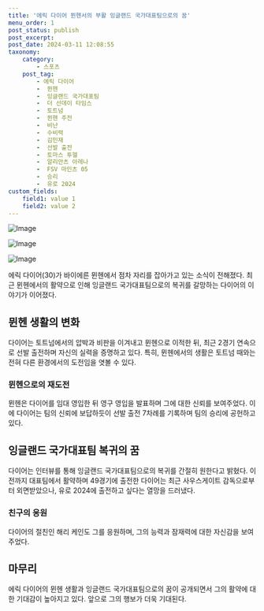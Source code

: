 ```yaml
---
title: '에릭 다이어 뮌헨서의 부활 잉글랜드 국가대표팀으로의 꿈'
menu_order: 1
post_status: publish
post_excerpt: 
post_date: 2024-03-11 12:08:55
taxonomy:
    category:
        - 스포츠
    post_tag:
        - 에릭 다이어
        -  뮌헨
        -  잉글랜드 국가대표팀
        -  더 선데이 타임스
        -  토트넘
        -  뮌헨 주전
        -  비난
        -  수비력
        -  김민재
        -  선발 출전
        -  토마스 투헬
        -  알리안츠 아레나
        -  FSV 마인츠 05
        -  승리
        -  유로 2024
custom_fields:
    field1: value 1
    field2: value 2
---
```


![Image](https://imgnews.pstatic.net/image/109/2024/03/11/0005033092_001_20240311080005535.jpg?type=w647)

![Image](https://imgnews.pstatic.net/image/109/2024/03/11/0005033092_002_20240311080005609.jpg?type=w647)

![Image](https://imgnews.pstatic.net/image/109/2024/03/11/0005033092_003_20240311080005753.jpg?type=w647)

에릭 다이어(30)가 바이에른 뮌헨에서 점차 자리를 잡아가고 있는 소식이 전해졌다. 최근 뮌헨에서의 활약으로 인해 잉글랜드 국가대표팀으로의 복귀를 갈망하는 다이어의 이야기가 이어졌다. 
## 뮌헨 생활의 변화
다이어는 토트넘에서의 압박과 비판을 이겨내고 뮌헨으로 이적한 뒤, 최근 2경기 연속으로 선발 출전하며 자신의 실력을 증명하고 있다. 특히, 뮌헨에서의 생활은 토트넘 때와는 전혀 다른 환경에서의 도전임을 엿볼 수 있다. 
### 뮌헨으로의 재도전
뮌헨은 다이어를 임대 영입한 뒤 영구 영입을 발표하며 그에 대한 신뢰를 보여주었다. 이에 다이어는 팀의 신뢰에 보답하듯이 선발 출전 7차례를 기록하며 팀의 승리에 공헌하고 있다.
## 잉글랜드 국가대표팀 복귀의 꿈
다이어는 인터뷰를 통해 잉글랜드 국가대표팀으로의 복귀를 간절히 원한다고 밝혔다. 이전까지 대표팀에서 활약하며 49경기에 출전한 다이어는 최근 사우스게이트 감독으로부터 외면받았으나, 유로 2024에 출전하고 싶다는 열망을 드러냈다.
### 친구의 응원
다이어의 절친인 해리 케인도 그를 응원하며, 그의 능력과 잠재력에 대한 자신감을 보여주었다.
## 마무리
에릭 다이어의 뮌헨 생활과 잉글랜드 국가대표팀으로의 꿈이 공개되면서 그의 활약에 대한 기대감이 높아지고 있다. 앞으로 그의 행보가 더욱 기대된다.
